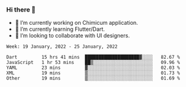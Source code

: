 ### Hi there 👋

<!--
**devcat37/devcat37** is a ✨ _special_ ✨ repository because its `README.md` (this file) appears on your GitHub profile.-->


- 🔭 I’m currently working on Chimicum application.
- 🌱 I’m currently learning Flutter/Dart.
- 👯 I’m looking to collaborate with UI designers.
<!-- - 🤔 I’m looking for help with ... -->

<!--START_SECTION:waka-->
```text
Week: 19 January, 2022 - 25 January, 2022

Dart         15 hrs 41 mins  ████████████████████▓░░░░   82.67 % 
JavaScript   1 hr 53 mins    ██▒░░░░░░░░░░░░░░░░░░░░░░   09.96 % 
YAML         23 mins         ▓░░░░░░░░░░░░░░░░░░░░░░░░   02.03 % 
XML          19 mins         ▒░░░░░░░░░░░░░░░░░░░░░░░░   01.73 % 
Other        19 mins         ▒░░░░░░░░░░░░░░░░░░░░░░░░   01.69 % 
```
<!--END_SECTION:waka-->
